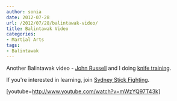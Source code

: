 ```yaml
---
author: sonia
date: 2012-07-28
url: /2012/07/28/balintawak-video/
title: Balintawak Video
categories:
- Martial Arts
tags:
- Balintawak
---
```


Another Balintawak video - [John Russell](http://www.russellbalintawak.com/) and I doing [knife training](http://www.youtube.com/watch?v=mWzYQ97T43k). 

<!--more-->

If you're interested in learning, join [Sydney Stick Fighting](http://www.meetup.com/Sydney-Stick-Fighting/).

[youtube=http://www.youtube.com/watch?v=mWzYQ97T43k]
